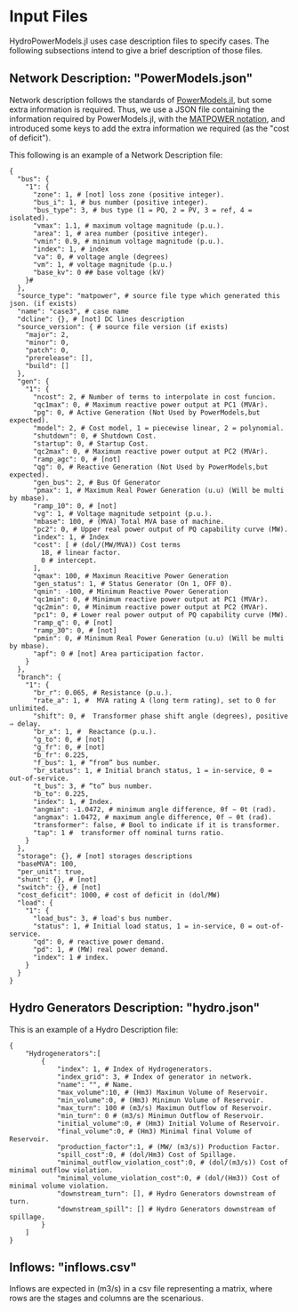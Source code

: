 # Input Files

HydroPowerModels.jl uses case description files to specify cases. The following subsections intend to give a brief description of those files.

## Network Description: "PowerModels.json" 

Network description follows the standards of [PowerModels.jl](https://lanl-ansi.github.io/PowerModels.jl/stable/network-data/), but some extra information is required. Thus, we use a JSON file containing the information required by PowerModels.jl, with the [MATPOWER notation](https://matpower.org/docs/MATPOWER-manual-6.0b1.pdf), and introduced some keys to add the extra information we required (as the "cost of deficit").

This following is an example of a Network Description file:

```
{
  "bus": {
    "1": {
      "zone": 1, # [not] loss zone (positive integer).
      "bus_i": 1, # bus number (positive integer).
      "bus_type": 3, # bus type (1 = PQ, 2 = PV, 3 = ref, 4 = isolated).
      "vmax": 1.1, # maximum voltage magnitude (p.u.).
      "area": 1, # area number (positive integer).
      "vmin": 0.9, # minimum voltage magnitude (p.u.).
      "index": 1, # index
      "va": 0, # voltage angle (degrees)
      "vm": 1, # voltage magnitude (p.u.)
      "base_kv": 0 ## base voltage (kV)
    }#
  },
  "source_type": "matpower", # source file type which generated this json. (if exists)
  "name": "case3", # case name
  "dcline": {}, # [not] DC lines description
  "source_version": { # source file version (if exists)
    "major": 2,
    "minor": 0,
    "patch": 0,
    "prerelease": [],
    "build": []
  },
  "gen": {
    "1": {
      "ncost": 2, # Number of terms to interpolate in cost funcion.  
      "qc1max": 0, # Maximum reactive power output at PC1 (MVAr).
      "pg": 0, # Active Generation (Not Used by PowerModels,but expected).
      "model": 2, # Cost model, 1 = piecewise linear, 2 = polynomial.
      "shutdown": 0, # Shutdown Cost.
      "startup": 0, # Startup Cost.
      "qc2max": 0, # Maximum reactive power output at PC2 (MVAr).
      "ramp_agc": 0, # [not]
      "qg": 0, # Reactive Generation (Not Used by PowerModels,but expected).
      "gen_bus": 2, # Bus Of Generator
      "pmax": 1, # Maximum Real Power Generation (u.u) (Will be multi by mbase).
      "ramp_10": 0, # [not]
      "vg": 1, # Voltage magnitude setpoint (p.u.).
      "mbase": 100, # (MVA) Total MVA base of machine.
      "pc2": 0, # Upper real power output of PQ capability curve (MW).
      "index": 1, # Index
      "cost": [ # (dol/(MW/MVA)) Cost terms
        18, # linear factor.
        0 # intercept.
      ],
      "qmax": 100, # Maximun Reacitive Power Generation
      "gen_status": 1, # Status Generator (On 1, OFF 0).
      "qmin": -100, # Minimum Reactive Power Generation
      "qc1min": 0, # Minimum reactive power output at PC1 (MVAr).
      "qc2min": 0, # Minimum reactive power output at PC2 (MVAr).
      "pc1": 0, # Lower real power output of PQ capability curve (MW).
      "ramp_q": 0, # [not]
      "ramp_30": 0, # [not]
      "pmin": 0, # Minimum Real Power Generation (u.u) (Will be multi by mbase).
      "apf": 0 # [not] Area participation factor.
    }
  },
  "branch": {
    "1": {
      "br_r": 0.065, # Resistance (p.u.).
      "rate_a": 1, #  MVA rating A (long term rating), set to 0 for unlimited.
      "shift": 0, #  Transformer phase shift angle (degrees), positive ⇒ delay.
      "br_x": 1, #  Reactance (p.u.).
      "g_to": 0, # [not]
      "g_fr": 0, # [not]
      "b_fr": 0.225,
      "f_bus": 1, # “from” bus number.
      "br_status": 1, # Initial branch status, 1 = in-service, 0 = out-of-service.
      "t_bus": 3, # “to” bus number.
      "b_to": 0.225,
      "index": 1, # Index.
      "angmin": -1.0472, # minimum angle difference, θf − θt (rad).
      "angmax": 1.0472, # maximum angle difference, θf − θt (rad).
      "transformer": false, # Bool to indicate if it is transformer.
      "tap": 1 #  transformer off nominal turns ratio.
    }
  },
  "storage": {}, # [not] storages descriptions
  "baseMVA": 100,
  "per_unit": true,
  "shunt": {}, # [not]
  "switch": {}, # [not]
  "cost_deficit": 1000, # cost of deficit in (dol/MW)
  "load": {
    "1": {
      "load_bus": 3, # load's bus number.
      "status": 1, # Initial load status, 1 = in-service, 0 = out-of-service.
      "qd": 0, # reactive power demand.
      "pd": 1, # (MW) real power demand.
      "index": 1 # index.
    }
  }
}

```
## Hydro Generators Description: "hydro.json" 

This is an example of a Hydro Description file:

```
{
    "Hydrogenerators":[
        {   
            "index": 1, # Index of Hydrogenerators.
            "index_grid": 3, # Index of generator in network.
            "name": "", # Name.
            "max_volume":10, # (Hm3) Maximun Volume of Reservoir.
            "min_volume":0, # (Hm3) Minimun Volume of Reservoir.
            "max_turn": 100 # (m3/s) Maximun Outflow of Reservoir.
            "min_turn": 0 # (m3/s) Minimun Outflow of Reservoir.
            "initial_volume":0, # (Hm3) Initial Volume of Reservoir.
            "final_volume":0, # (Hm3) Minimal final Volume of Reservoir.
            "production_factor":1, # (MW/ (m3/s)) Production Factor.
            "spill_cost":0, # (dol/Hm3) Cost of Spillage.
            "minimal_outflow_violation_cost":0, # (dol/(m3/s)) Cost of minimal outflow violation.
            "minimal_volume_violation_cost":0, # (dol/(Hm3)) Cost of minimal volume violation.
            "downstream_turn": [], # Hydro Generators downstream of turn.
            "downstream_spill": [] # Hydro Generators downstream of spillage.
        }
    ]
}

```

## Inflows: "inflows.csv" 

Inflows are expected in (m3/s) in a csv file representing a matrix, where rows are the stages and columns are the scenarious.